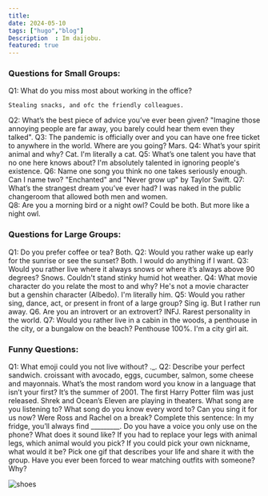 ```yaml
---
title: 
date: 2024-05-10
tags: ["hugo","blog"]
Description  : Im daijobu.
featured: true
---
```


### Questions for Small Groups:
Q1: What do you miss most about working in the office?

    Stealing snacks, and ofc the friendly colleagues.
Q2: What’s the best piece of advice you’ve ever been given?
    "Imagine those annoying people are far away, you barely could hear them even they talked".
Q3: The pandemic is officially over and you can have one free ticket to anywhere in the world. Where are you going?
    Mars.
Q4: What’s your spirit animal and why?
    Cat. I'm literally a cat.
Q5: What’s one talent you have that no one here knows about?
    I'm absolutely talented in ignoring people's existence.
Q6: Name one song you think no one takes seriously enough.
    Can I name two? "Enchanted" and "Never grow up" by Taylor Swift. 
Q7: What’s the strangest dream you’ve ever had?
    I was naked in the public changeroom that allowed both men and women.   
Q8: Are you a morning bird or a night owl?
    Could be both. But more like a night owl.
    
### Questions for Large Groups:
Q1: Do you prefer coffee or tea?
    Both.
Q2: Would you rather wake up early for the sunrise or see the sunset?
    Both. I would do anything if I want.
Q3: Would you rather live where it always snows or where it’s always above 90 degrees?
    Snows. Couldn't stand stinky humid hot weather.
Q4: What movie character do you relate the most to and why?
    He's not a movie character but a genshin character (Albedo). I'm literally him.
Q5: Would you rather sing, dance, act, or present in front of a large group?
    Sing ig. But I rather run away.
Q6. Are you an introvert or an extrovert?
    INFJ. Rarest personality in the world.
Q7: Would you rather live in a cabin in the woods, a penthouse in the city, or a bungalow on the beach?
    Penthouse 100%. I'm a city girl ait.

### Funny Questions:
Q1: What emoji could you not live without?
    ._.
Q2: Describe your perfect sandwich.
    croissant with avocado, eggs, cucumber, salmon, some cheese and mayonnais.
What’s the most random word you know in a language that isn’t your first?
It’s the summer of 2001. The first Harry Potter film was just released. Shrek and Ocean’s Eleven are playing in theaters. What song are you listening to?
What song do you know every word to? Can you sing it for us now?
Were Ross and Rachel on a break?
Complete this sentence: In my fridge, you’ll always find _________.
Do you have a voice you only use on the phone? What does it sound like?
If you had to replace your legs with animal legs, which animal would you pick?
If you could pick your own nickname, what would it be?
Pick one gif that describes your life and share it with the group.
Have you ever been forced to wear matching outfits with someone? Why?


![shoes](https://i.imgur.com/Ab01Crc.jpeg)


